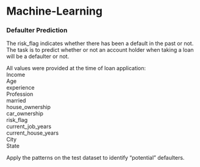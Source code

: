 # Machine-Learning

### Defaulter Prediction
The risk_flag indicates whether there has been a default in the past or not.\
The task is to predict whether or not an account holder when taking a loan will be a defaulter or not.

All values were provided at the time of loan application:\
Income\
Age \
experience\
Profession\
married	\
house_ownership	\
car_ownership	\
risk_flag\
current_job_years	\
current_house_years\
City\
State

Apply the patterns on the test dataset to identify “potential” defaulters.
